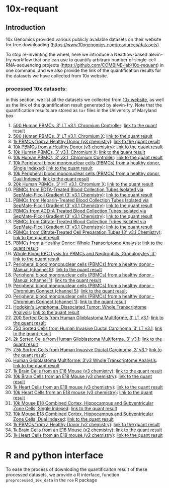 # 10x-requant

## Introduction
10x Genomics provided various publicly available datasets on their website for free downloading (https://www.10xgenomics.com/resources/datasets).

To stop re-inventing the wheel, here we introduce a Nextflow-based alevin-fry workflow that one can use to quantify arbitrary number of single-cell RNA-sequencing projects (https://github.com/COMBINE-lab/10x-requant) in one command, and we also provide the link of the quantification results for the datasets we have collected from 10x website.
### processed 10x datasets:

in this section, we list all the datasets we collected from [10x website](https://www.10xgenomics.com/resources/datasets), as well as the link of the quantification result generated by alevin-fry. Note that the quantification results are stored as `tar` files in the University of Maryland box  
1. [500 Human PBMCs, 3' LT v3.1, Chromium Controller](https://www.10xgenomics.com/resources/datasets/500-human-pbm-cs-3-lt-v-3-1-chromium-controller-3-1-low-6-1-0): [link to the quant result](https://umd.box.com/shared/static/tg919re5gd4klua39z3zemcg9ya422am.tar)
1. [500 Human PBMCs, 3' LT v3.1, Chromium X](https://www.10xgenomics.com/resources/datasets/500-human-pbm-cs-3-lt-v-3-1-chromium-x-3-1-low-6-1-0): [link to the quant result](https://umd.box.com/shared/static/lrl68q2lz0ltsvs89iazbr302p50wnqj.tar)
1. [1k PBMCs from a Healthy Donor (v3 chemistry)](https://www.10xgenomics.com/resources/datasets/1-k-pbm-cs-from-a-healthy-donor-v-3-chemistry-3-standard-3-0-0): [link to the quant result](https://umd.box.com/shared/static/wrn19wsmkem1jyc9seqpe4pxto5zimwa.tar)
1. [10k PBMCs from a Healthy Donor (v3 chemistry)](https://www.10xgenomics.com/resources/datasets/10-k-pbm-cs-from-a-healthy-donor-v-3-chemistry-3-standard-3-0-0): [link to the quant result](https://umd.box.com/shared/static/01j9574g1yd93noz2pqlqjfrdhx0m1ff.tar)
1. [10k Human PBMCs, 3' v3.1, Chromium X](https://www.10xgenomics.com/resources/datasets/10k-human-pbmcs-3-ht-v3-1-chromium-x-3-1-high): [link to the quant result](https://umd.box.com/shared/static/jvvzacmo98vxfnoimg4dgi52lifhl2aa.tar)
1. [10k Human PBMCs, 3' v3.1, Chromium Controller](https://www.10xgenomics.com/resources/datasets/10k-human-pbmcs-3-v3-1-chromium-controller-3-1-high): [link to the quant result](https://umd.box.com/shared/static/5dzu2tw8nz9tijt8lgmelll6sbaaomh4.tar)
1. [10k Peripheral blood mononuclear cells (PBMCs) from a healthy donor, Single Indexed](https://www.10xgenomics.com/resources/datasets/10-k-peripheral-blood-mononuclear-cells-pbm-cs-from-a-healthy-donor-single-indexed-3-1-standard-4-0-0): [link to the quant result](https://umd.box.com/shared/static/iol9bxiv740xq6m29p2fzcoe8volsi7i.tar)
1. [10k Peripheral blood mononuclear cells (PBMCs) from a healthy donor, Dual Indexed](https://www.10xgenomics.com/resources/datasets/10-k-peripheral-blood-mononuclear-cells-pbm-cs-from-a-healthy-donor-dual-indexed-3-1-standard-4-0-0): [link to the quant result](https://umd.box.com/shared/static/5dzu2tw8nz9tijt8lgmelll6sbaaomh4.tar)
1. [20k Human PBMCs, 3' HT v3.1, Chromium X](https://www.10xgenomics.com/resources/datasets/20-k-human-pbm-cs-3-ht-v-3-1-chromium-x-3-1-high-6-1-0): [link to the quant result](https://umd.box.com/shared/static/c609sk8w6cbn4w0tcwofz4qcyjp67506.tar)
1. [PBMCs from EDTA-Treated Blood Collection Tubes Isolated via SepMate-Ficoll Gradient (3' v3.1 Chemistry)](https://www.10xgenomics.com/resources/datasets/pbmcs-3p_edta_sepmate-3-1-standard): [link to the quant result](https://umd.box.com/shared/static/imedrs558dx4tzxy9uhhxvy0dmjlhjsh.tar)
1. [PBMCs from Heparin-Treated Blood Collection Tubes Isolated via SepMate-Ficoll Gradient (3' v3.1 Chemistry)](https://www.10xgenomics.com/resources/datasets/pbmcs-3p_heparin_sepmate-3-1-standard): [link to the quant result](https://umd.box.com/shared/static/e8gqxali0lwy2nashh5rmmoc6bgj92xm.tar)
1. [PBMCs from ACD-A Treated Blood Collection Tubes Isolated via SepMate-Ficoll Gradient (3' v3.1 Chemistry)](https://www.10xgenomics.com/resources/datasets/pbmcs-3p_acda_sepmate-3-1-standard): [link to the quant result](https://umd.box.com/shared/static/w1kdz3vifqi4ixtqkuwqgc2mpkkiehky.tar)
1. [PBMCs from Citrate-Treated Blood Collection Tubes Isolated via SepMate-Ficoll Gradient (3' v3.1 Chemistry)](https://www.10xgenomics.com/resources/datasets/pbmcs-3p_citrate_sepmate-3-1-standard): [link to the quant result](https://umd.box.com/shared/static/cs0s6e2u0j7d8uc36xsdo6922c7dle6y.tar)
1. [PBMCs from Citrate-Treated Cell Preparation Tubes (3' v3.1 Chemistry)](https://www.10xgenomics.com/resources/datasets/pbmcs-3p_citrate_cpt-3-1-standard): [link to the quant result](https://umd.box.com/shared/static/2tqrzreghvi6nxe94oob1ei1vi4458br.tar)
1. [PBMCs from a Healthy Donor: Whole Transcriptome Analysis](https://www.10xgenomics.com/resources/datasets/pbm-cs-from-a-healthy-donor-whole-transcriptome-analysis-3-1-standard-4-0-0): [link to the quant result](https://umd.box.com/shared/static/dk0hmj5mpqjq56afkr5jibavy9e3yil8.tar)
1. [Whole Blood RBC Lysis for PBMCs and Neutrophils, Granulocytes, 3'](https://www.10xgenomics.com/resources/datasets/whole-blood-rbc-lysis-for-pbmcs-neutrophils-granulocytes-3-3-1-standard): [link to the quant result](https://umd.box.com/shared/static/0gnwx7d9hbdmptyi0ddz6mfa79d1l8be.tar)
1. [Peripheral blood mononuclear cells (PBMCs) from a healthy donor - Manual (channel 5)](https://www.10xgenomics.com/resources/datasets/peripheral-blood-mononuclear-cells-pbm-cs-from-a-healthy-donor-manual-channel-5-3-1-standard-3-1-0): [link to the quant result](https://umd.box.com/shared/static/tn884ctombnj214abt8rp77p7kih5i02.tar)
1. [Peripheral blood mononuclear cells (PBMCs) from a healthy donor - Manual (channel 1)](https://www.10xgenomics.com/resources/datasets/peripheral-blood-mononuclear-cells-pbm-cs-from-a-healthy-donor-manual-channel-1-3-1-standard-3-1-0): [link to the quant result](https://umd.box.com/shared/static/0jcgdgy8woj30oarkwhybk8fly7gb7v8.tar)
1. [Peripheral blood mononuclear cells (PBMCs) from a healthy donor - Chromium Connect (channel 5)](https://www.10xgenomics.com/resources/datasets/peripheral-blood-mononuclear-cells-pbm-cs-from-a-healthy-donor-chromium-connect-channel-5-3-1-standard-3-1-0): [link to the quant result](https://umd.box.com/shared/static/kybks0ncf609xhcwvhv7z743zrmvlg94.tar)
1. [Peripheral blood mononuclear cells (PBMCs) from a healthy donor - Chromium Connect (channel 1)](https://www.10xgenomics.com/resources/datasets/peripheral-blood-mononuclear-cells-pbm-cs-from-a-healthy-donor-chromium-connect-channel-1-3-1-standard-3-1-0): [link to the quant result](https://umd.box.com/shared/static/vtuexhbqiyvfob7qdpvsxl1nbqlo074f.tar)
1. [Hodgkin's Lymphoma, Dissociated Tumor: Whole Transcriptome Analysis](https://www.10xgenomics.com/resources/datasets/hodgkins-lymphoma-dissociated-tumor-whole-transcriptome-analysis-3-1-standard-4-0-0): [link to the quant result](https://umd.box.com/shared/static/qis4ovf34wvq12n2uabdiem6w355qry7.tar)
1. [200 Sorted Cells from Human Glioblastoma Multiforme, 3’ LT v3.1](https://www.10xgenomics.com/resources/datasets/200-sorted-cells-from-human-glioblastoma-multiforme-3-lt-v-3-1-3-1-low-6-0-0): [link to the quant result](https://umd.box.com/shared/static/2xf9xf8m1n5vbvmpo1vshwigs7f7o5jd.tar)
1. [750 Sorted Cells from Human Invasive Ductal Carcinoma, 3’ LT v3.1](https://www.10xgenomics.com/resources/datasets/750-sorted-cells-from-human-invasive-ductal-carcinoma-3-lt-v-3-1-3-1-low-6-0-0): [link to the quant result](https://umd.box.com/shared/static/3txnreehxoj2plyypfs6fkibnnbo72h4.tar)
1. [2k Sorted Cells from Human Glioblastoma Multiforme, 3’ v3.1](https://www.10xgenomics.com/resources/datasets/2-k-sorted-cells-from-human-glioblastoma-multiforme-3-v-3-1-3-1-standard-6-0-0): [link to the quant result](https://umd.box.com/shared/static/n0vpgbdwbnnqdw1h9of2ykk7ive9p6pt.tar)
1. [7.5k Sorted Cells from Human Invasive Ductal Carcinoma, 3’ v3.1](https://www.10xgenomics.com/resources/datasets/7-5-k-sorted-cells-from-human-invasive-ductal-carcinoma-3-v-3-1-3-1-standard-6-0-0): [link to the quant result](https://umd.box.com/shared/static/aly78r6bppqf01npbqfopc3epmp17weu.tar)
1. [Human Glioblastoma Multiforme: 3’v3 Whole Transcriptome Analysis](https://www.10xgenomics.com/resources/datasets/human-glioblastoma-multiforme-3-v-3-whole-transcriptome-analysis-3-standard-4-0-0): [link to the quant result](https://umd.box.com/shared/static/suf8pt3avv4rchxfw0bqrshslzieygef.tar)
1. [1k Brain Cells from an E18 Mouse (v3 chemistry)](https://www.10xgenomics.com/resources/datasets/1-k-brain-cells-from-an-e-18-mouse-v-3-chemistry-3-standard-3-0-0): [link to the quant result](https://umd.box.com/shared/static/4w5eiq3qafbru5ocler39j5j28bvgz98.tar)
1. [10k Brain Cells from an E18 Mouse (v3 chemistry)](https://www.10xgenomics.com/resources/datasets/10-k-brain-cells-from-an-e-18-mouse-v-3-chemistry-3-standard-3-0-0): [link to the quant result](https://umd.box.com/shared/static/tym9m73frtp13vo15jhit9uwuk3mtfdq.tar)
1. [1k Heart Cells from an E18 mouse (v3 chemistry)](https://www.10xgenomics.com/resources/datasets/1-k-heart-cells-from-an-e-18-mouse-v-3-chemistry-3-standard-3-0-0): [link to the quant result](https://umd.box.com/shared/static/d838oy3udjvtzjo7tsdiao7u6sazabeg.tar)
1. [10k Heart Cells from an E18 mouse (v3 chemistry)](https://www.10xgenomics.com/resources/datasets/10-k-heart-cells-from-an-e-18-mouse-v-3-chemistry-3-standard-3-0-0): [link to the quant result](https://umd.box.com/shared/static/efinlf6p8weich13kv3bzrlndsx963v4.tar)
1. [10k Mouse E18 Combined Cortex, Hippocampus and Subventricular Zone Cells, Single Indexed](https://www.10xgenomics.com/resources/datasets/10-k-mouse-e-18-combined-cortex-hippocampus-and-subventricular-zone-cells-single-indexed-3-1-standard-4-0-0): [link to the quant result](https://umd.box.com/shared/static/mr0yolo83rjdcdqgu6om4q133fpime8r.tar)
1. [10k Mouse E18 Combined Cortex, Hippocampus and Subventricular Zone Cells, Dual Indexed](https://www.10xgenomics.com/resources/datasets/10-k-mouse-e-18-combined-cortex-hippocampus-and-subventricular-zone-cells-dual-indexed-3-1-standard-4-0-0): [link to the quant result](https://umd.box.com/shared/static/mr7raea3v5ccn4dchemwhcimpz7t1cwl.tar)
1. [1k PBMCs from a Healthy Donor (v2 chemistry)](https://www.10xgenomics.com/resources/datasets/1-k-pbm-cs-from-a-healthy-donor-v-2-chemistry-3-standard-3-0-0): [link to the quant result](https://umd.box.com/shared/static/xeya5zr0t0wg0t8c20zu0pdhclxywx3c.tar)
1. [1k Brain Cells from an E18 Mouse (v2 chemistry)](https://www.10xgenomics.com/resources/datasets/1-k-brain-cells-from-an-e-18-mouse-v-2-chemistry-3-standard-3-0-0): [link to the quant result](https://umd.box.com/shared/static/a53twm69uo2xf6778asuvw2aft7wkur5.tar)
1. [1k Heart Cells from an E18 mouse (v2 chemistry)](https://www.10xgenomics.com/resources/datasets/1-k-heart-cells-from-an-e-18-mouse-v-2-chemistry-3-standard-3-0-0): [link to the quant result](https://umd.box.com/shared/static/p4ieuzimfgrjfsr9rzhrn48kved4ha7m.tar)

# R and python interface

To ease the process of downloding the quantificaiton result of these processed datasets, we provide a R interface, function `preprocessed_10x_data` in the `roe` R package

